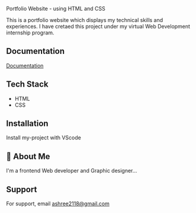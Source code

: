 
Portfolio Website - using HTML and CSS



This is a portfolio website which displays my technical skills and experiences. I have cretaed this project under my virtual Web Development internship program. 
## Documentation

[Documentation](https://docs.google.com/document/d/1hRjPhqowgtEUytDylJHEfUhjY8dDJr2AQqZWuSLm-6Q/edit?usp=sharing)


## Tech Stack

- HTML 
- CSS




## Installation

Install my-project with VScode


    
## 🚀 About Me
I'm a frontend Web developer and Graphic designer...


## Support

For support, email ashree2118@gmail.com 

